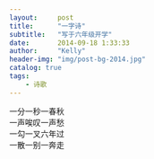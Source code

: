 ```yaml
---
layout:     post
title:      "一字诗"
subtitle:   "写于六年级开学"
date:       2014-09-18 1:33:33
author:     "Kelly"
header-img: "img/post-bg-2014.jpg"
catalog: true
tags:
    - 诗歌
---
```


一分一秒一春秋  
一声唉叹一声愁  
一勾一叉六年过  
一散一别一奔走  
